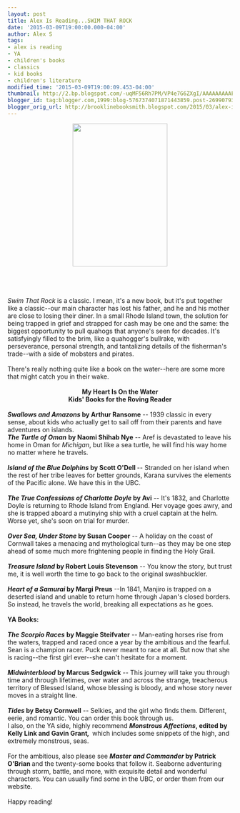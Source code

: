 ```yaml
---
layout: post
title: Alex Is Reading...SWIM THAT ROCK
date: '2015-03-09T19:00:00.000-04:00'
author: Alex S
tags:
- alex is reading
- YA
- children's books
- classics
- kid books
- children's literature
modified_time: '2015-03-09T19:00:09.453-04:00'
thumbnail: http://2.bp.blogspot.com/-uqMF56Rh7PM/VP4e7G6ZXgI/AAAAAAAAAF4/Krx2YuAuZw8/s72-c/cover_STRfonttest19.jpg
blogger_id: tag:blogger.com,1999:blog-5767374071871443859.post-2699079310339919210
blogger_orig_url: http://brooklinebooksmith.blogspot.com/2015/03/alex-is-readingswim-that-rock.html
---
```


<div class="separator" style="clear: both; text-align: center;"><a href="http://2.bp.blogspot.com/-uqMF56Rh7PM/VP4e7G6ZXgI/AAAAAAAAAF4/Krx2YuAuZw8/s1600/cover_STRfonttest19.jpg" imageanchor="1" style="margin-left: 1em; margin-right: 1em;"><img border="0" src="http://2.bp.blogspot.com/-uqMF56Rh7PM/VP4e7G6ZXgI/AAAAAAAAAF4/Krx2YuAuZw8/s1600/cover_STRfonttest19.jpg" height="320" width="212" /></a></div><br /><br /><br /><br /><i>Swim That Rock</i> is a classic. I mean, it's a new book, but it's put together like a classic--our main character has lost his father, and he and his mother are close to losing their diner. In a small Rhode Island town, the solution for being trapped in grief and strapped for cash may be one and the same: the biggest opportunity to pull quahogs that anyone's seen for decades. It's satisfyingly filled to the brim, like a quahogger's bullrake, with perseverance, personal strength, and tantalizing details of the fisherman's trade--with a side of mobsters and pirates.<br /><br />There's really nothing quite like a book on the water--here are some more that might catch you in their wake.<br /><br /><div style="text-align: center;"><b>My Heart Is On the Water</b></div><div style="text-align: center;"><b>Kids' Books for the Roving Reader</b></div><div style="text-align: center;"><br /></div><div style="text-align: left;"><i><b>Swallows and Amazons</b></i><b> by Arthur Ransome</b> -- 1939 classic in every sense, about kids who actually get to sail off from their parents and have adventures on islands.</div><div style="text-align: left;"><b> </b></div><div style="text-align: left;"><b><i>The Turtle of Oman</i></b><i> </i><b>by Naomi Shihab Nye</b> -- Aref is devastated to leave his home in Oman for <i>Michigan</i>, but like a sea turtle, he will find his way home no matter where he travels.</div><div style="text-align: left;"><b><br /></b></div><div style="text-align: left;"><b><i>Island of the Blue Dolphins</i> by Scott O'Dell<i> </i></b><i>-- </i>Stranded on her island when the rest of her tribe leaves for better grounds, Karana survives the elements of the Pacific alone. We have this in the UBC.</div><div style="text-align: left;"><br /></div><div style="text-align: left;"><i><b>The True Confessions of Charlotte Doyle</b></i><b> by Avi</b> -- It's 1832, and Charlotte Doyle is returning to Rhode Island from England. Her voyage goes awry, and she is trapped aboard a mutinying ship with a cruel captain at the helm. Worse yet, she's soon on trial for murder.</div><div style="text-align: left;"><br /></div><div style="text-align: left;"><b><i>Over Sea, Under Stone </i>by Susan Cooper</b> -- A holiday on the coast of Cornwall takes a menacing and mythological turn--as they may be one step ahead of some much more frightening people in finding the Holy Grail.</div><div style="text-align: left;"><br /></div><div style="text-align: left;"><b><i>Treasure Island</i> by Robert Louis Stevenson</b> -- You know the story, but trust me, it is well worth the time to go back to the original swashbuckler.</div><div style="text-align: left;"><br /></div><div style="text-align: left;"><b><i>Heart of a Samurai</i> by Margi Preus</b> --In 1841, Manjiro is trapped on a deserted island and unable to return home through Japan's closed borders. So instead, he travels the world, breaking all expectations as he goes.</div><div style="text-align: left;"><br /></div><div style="text-align: left;"><b>YA Books:</b></div><div style="text-align: left;"><br /></div><div style="text-align: left;"><b><i>The Scorpio Races</i></b><i> </i><b>by Maggie Steifvater</b> -- Man-eating horses rise from the waters, trapped and raced once a year by the ambitious and the fearful. Sean is a champion racer. Puck never meant to race at all. But now that she is racing--the first girl ever--she can't hesitate for a moment.</div><div style="text-align: left;"><br /></div><div style="text-align: left;"><b><i>Midwinterblood</i></b> <b>by Marcus Sedgwick</b> -- This journey will take you through time and through lifetimes, over water and across the strange, treacherous territory of Blessed Island, whose blessing is bloody, and whose story never moves in a straight line. </div><div style="text-align: left;"><br /></div><div style="text-align: left;"><b><i>Tides</i> by Betsy Cornwell</b> -- Selkies, and the girl who finds them. Different, eerie, and romantic. You can order this book through us.</div><div style="text-align: left;"><b> </b></div><div style="text-align: left;">I also, on the YA side, highly recommend <b><i>Monstrous Affections</i>, edited by Kelly Link and Gavin Grant<i>,&nbsp; </i></b>which includes some snippets of the high, and extremely monstrous, seas.</div><div style="text-align: left;"><br /></div><div style="text-align: left;">For the ambitious, also please see<i> <b>Master and Commander </b></i><b>by Patrick O'Brian<i> </i></b>and the twenty-some books that follow it. Seaborne adventuring through storm, battle, and more, with exquisite detail and wonderful characters. You can usually find some in the UBC, or order them from our website. </div><div style="text-align: left;"><br /></div><div style="text-align: left;">Happy reading!</div><div style="text-align: left;"><br /></div><div style="text-align: left;"><br /></div><div style="text-align: center;"><br /></div><br />